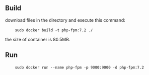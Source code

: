 ## Build
download files in the directory and execute this command:

&nbsp;&nbsp;&nbsp;&nbsp;&nbsp;&nbsp;&nbsp;&nbsp;`sudo docker build -t php-fpm:7.2 ./`

the size of container is 80.5MB.

## Run

&nbsp;&nbsp;&nbsp;&nbsp;&nbsp;&nbsp;&nbsp;&nbsp;`sudo docker run --name php-fpm -p 9000:9000 -d php-fpm:7.2`

